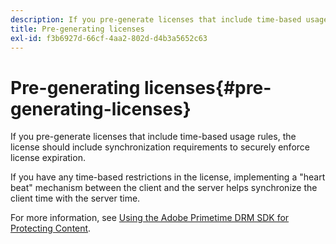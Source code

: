 ```yaml
---
description: If you pre-generate licenses that include time-based usage rules, the license should include synchronization requirements to securely enforce license expiration.
title: Pre-generating licenses
exl-id: f3b6927d-66cf-4aa2-802d-d4b3a5652c63
---
```

# Pre-generating licenses{#pre-generating-licenses}

If you pre-generate licenses that include time-based usage rules, the license should include synchronization requirements to securely enforce license expiration.

If you have any time-based restrictions in the license, implementing a "heart beat" mechanism between the client and the server helps synchronize the client time with the server time.

For more information, see [Using the Adobe Primetime DRM SDK for Protecting Content](https://helpx.adobe.com/content/dam/help/en/primetime/drm/drm_protecting_content.pdf).
